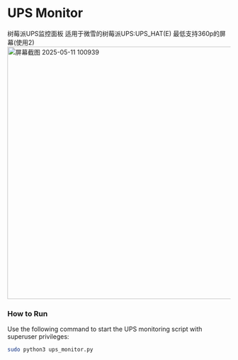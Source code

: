 #  UPS Monitor
树莓派UPS监控面板
适用于微雪的树莓派UPS:UPS_HAT(E)
最低支持360p的屏幕(使用2)
<img width="570" alt="屏幕截图 2025-05-11 100939" src="https://github.com/user-attachments/assets/41d9a4d4-8f65-4a71-a55e-97acae583aeb" />

###  How to Run

Use the following command to start the UPS monitoring script with superuser privileges:

```bash
sudo python3 ups_monitor.py

